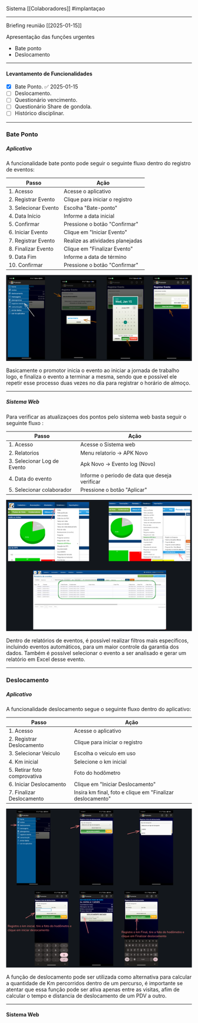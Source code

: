 Sistema [[Colaboradores]]  #implantaçao

---
Briefing reunião [[2025-01-15]]

Apresentação das funções urgentes

- Bate ponto
- Deslocamento
---
#### Levantamento de Funcionalidades


- [x] Bate Ponto. ✅ 2025-01-15
- [ ] Deslocamento.
- [ ] Questionário vencimento.
- [ ] Questionário Share de gondola.
- [ ] Histórico disciplinar.

---
### Bate Ponto

##### Aplicativo

A funcionalidade bate ponto pode seguir o seguinte fluxo dentro do registro de eventos: 

| Passo                | Ação                             |
| -------------------- | -------------------------------- |
| 1. Acesso            | Acesse o aplicativo              |
| 2. Registrar Evento  | Clique para iniciar o registro   |
| 3. Selecionar Evento | Escolha "Bate-ponto"             |
| 4. Data Início       | Informe a data inicial           |
| 5. Confirmar         | Pressione o botão "Confirmar"    |
| 6. Iniciar Evento    | Clique em "Iniciar Evento"       |
| 7. Registrar Evento  | Realize as atividades planejadas |
| 8. Finalizar Evento  | Clique em "Finalizar Evento"     |
| 9. Data Fim          | Informe a data de término        |
| 10. Confirmar        | Pressione o botão "Confirmar"    |

![Imagem de exemplo](app.png)



Basicamente o promotor inicia o evento ao iniciar a jornada de trabalho logo, e finaliza o evento a terminar a mesma, sendo que e possível ele repetir esse processo duas vezes no dia para registrar o horário de almoço.

---
##### Sistema Web

Para verificar as atualizaçoes dos pontos pelo sistema web basta seguir o seguinte fluxo :

| Passo                       | Ação                                           |
| --------------------------- | ---------------------------------------------- |
| 1. Acesso                   | Acesse o Sistema web                           |
| 2. Relatorios               | Menu relatorio -> APK Novo                     |
| 3. Selecionar Log de Evento | Apk Novo -> Evento log (Novo)                  |
| 4. Data do evento           | Informe o periodo de data que deseja verificar |
| 5. Selecionar colaborador   | Pressione o botão "Aplicar"                    |

![Imagem de exemplo](app1.png)


Dentro de relatórios de eventos, é possível realizar filtros mais específicos, incluindo eventos automáticos, para um maior controle da garantia dos dados. Também é possível selecionar o evento a ser analisado e gerar um relatório em Excel desse evento.

---
### Deslocamento


##### Aplicativo

A funcionalidade deslocamento segue o seguinte fluxo dentro do aplicativo:

| Passo                        | Ação                                                       |
| ---------------------------- | ---------------------------------------------------------- |
| 1. Acesso                    | Acesse o aplicativo                                        |
| 2. Registrar Deslocamento    | Clique para iniciar o registro                             |
| 3. Selecionar Veiculo        | Escolha o veiculo em uso                                   |
| 4. Km inicial                | Selecione o km inicial                                     |
| 5. Retirar foto comprovativa | Foto do hodômetro                                          |
| 6. Iniciar Deslocamento      | Clique em "Iniciar Deslocamento"                           |
| 7. Finalizar Deslocamento    | Insira km final, foto e clique em "Finalizar deslocamento" |


![imagem deslocamento](deslocamentoapp.png) 

A função de deslocamento pode ser utilizada como alternativa para calcular  a quantidade de Km percorridos dentro de um percurso, é importante se atentar que essa função pode ser ativa apenas entre as visitas, afim de calcular o tempo e distancia de deslocamento de um PDV a outro.

--- 

#### Sistema Web


